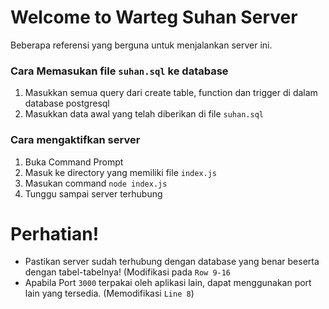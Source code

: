 # Welcome to Warteg Suhan Server

Beberapa referensi yang berguna untuk menjalankan server ini.

### Cara Memasukan file `suhan.sql` ke database
1. Masukkan semua query dari create table, function dan trigger di dalam database postgresql
2. Masukkan data awal yang telah diberikan di file `suhan.sql`

### Cara mengaktifkan server
1. Buka Command Prompt
2. Masuk ke directory yang memiliki file `index.js`
3. Masukan command `node index.js`
4. Tunggu sampai server terhubung

# Perhatian!
- Pastikan server sudah terhubung dengan database yang benar beserta dengan tabel-tabelnya! (Modifikasi pada `Row 9-16`
- Apabila Port `3000` terpakai oleh aplikasi lain, dapat menggunakan port lain yang tersedia. (Memodifikasi `Line 8`)
